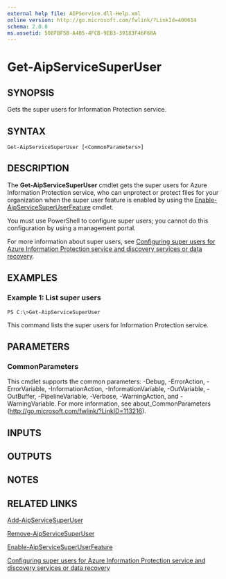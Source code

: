 ```yaml
---
external help file: AIPService.dll-Help.xml
online version: http://go.microsoft.com/fwlink/?LinkId=400614
schema: 2.0.0
ms.assetid: 508FBF5B-A405-4FCB-9EB3-39183F46F60A
---
```


# Get-AipServiceSuperUser

## SYNOPSIS
Gets the super users for Information Protection service.

## SYNTAX

```
Get-AipServiceSuperUser [<CommonParameters>]
```

## DESCRIPTION
The **Get-AipServiceSuperUser** cmdlet gets the super users for Azure Information Protection service, who can unprotect or protect files for your organization when the super user feature is enabled by using the [Enable-AipServiceSuperUserFeature](./Enable-AipServiceSuperUserFeature.md) cmdlet.

You must use PowerShell to configure super users; you cannot do this configuration by using a management portal.

For more information about super users, see [Configuring super users for Azure Information Protection service and discovery services or data recovery](https://docs.microsoft.com/information-protection/deploy-use/configure-super-users).

## EXAMPLES

### Example 1: List super users
```
PS C:\>Get-AipServiceSuperUser
```

This command lists the super users for Information Protection service.

## PARAMETERS

### CommonParameters
This cmdlet supports the common parameters: -Debug, -ErrorAction, -ErrorVariable, -InformationAction, -InformationVariable, -OutVariable, -OutBuffer, -PipelineVariable, -Verbose, -WarningAction, and -WarningVariable. For more information, see about_CommonParameters (http://go.microsoft.com/fwlink/?LinkID=113216).

## INPUTS

## OUTPUTS

## NOTES

## RELATED LINKS

[Add-AipServiceSuperUser](./Add-AipServiceSuperUser.md)

[Remove-AipServiceSuperUser](./Remove-AipServiceSuperUser.md)

[Enable-AipServiceSuperUserFeature](./Enable-AipServiceSuperUserFeature.md)

[Configuring super users for Azure Information Protection service and discovery services or data recovery](https://docs.microsoft.com/information-protection/deploy-use/configure-super-users)
